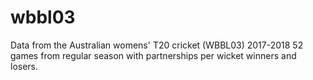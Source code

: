 # wbbl03
Data from the Australian womens' T20 cricket (WBBL03) 2017-2018
52 games from regular season with partnerships per wicket winners and losers.
